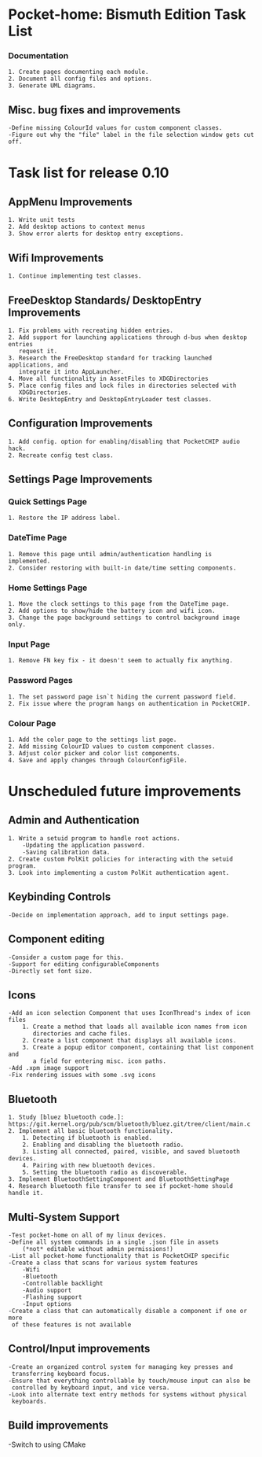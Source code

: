 # Pocket-home: Bismuth Edition Task List

### Documentation
    1. Create pages documenting each module.
    2. Document all config files and options.
    3. Generate UML diagrams.
        
## Misc. bug fixes and improvements
    -Define missing ColourId values for custom component classes.
    -Figure out why the "file" label in the file selection window gets cut off.

# Task list for release 0.10

## AppMenu Improvements
    1. Write unit tests
    2. Add desktop actions to context menus
    3. Show error alerts for desktop entry exceptions.

## Wifi Improvements
    1. Continue implementing test classes.

## FreeDesktop Standards/ DesktopEntry Improvements
    1. Fix problems with recreating hidden entries.
    2. Add support for launching applications through d-bus when desktop entries
       request it.
    3. Research the FreeDesktop standard for tracking launched applications, and
       integrate it into AppLauncher. 
    4. Move all functionality in AssetFiles to XDGDirectories
    5. Place config files and lock files in directories selected with
       XDGDirectories.
    6. Write DesktopEntry and DesktopEntryLoader test classes.

## Configuration Improvements
    1. Add config. option for enabling/disabling that PocketCHIP audio hack. 
    2. Recreate config test class.

## Settings Page Improvements

### Quick Settings Page

    1. Restore the IP address label.

### DateTime Page

    1. Remove this page until admin/authentication handling is implemented.
    2. Consider restoring with built-in date/time setting components.

### Home Settings Page

    1. Move the clock settings to this page from the DateTime page.
    2. Add options to show/hide the battery icon and wifi icon.
    3. Change the page background settings to control background image only.

### Input Page

    1. Remove FN key fix - it doesn't seem to actually fix anything.
 
### Password Pages

    1. The set password page isn`t hiding the current password field.
    2. Fix issue where the program hangs on authentication in PocketCHIP.

### Colour Page

    1. Add the color page to the settings list page.
    2. Add missing ColourID values to custom component classes.
    3. Adjust color picker and color list components.
    4. Save and apply changes through ColourConfigFile.

# Unscheduled future improvements

## Admin and Authentication
    1. Write a setuid program to handle root actions.
        -Updating the application password.
        -Saving calibration data. 
    2. Create custom PolKit policies for interacting with the setuid program.
    3. Look into implementing a custom PolKit authentication agent.

## Keybinding Controls
    -Decide on implementation approach, add to input settings page.

## Component editing
    -Consider a custom page for this.
    -Support for editing configurableComponents
    -Directly set font size.

## Icons
    -Add an icon selection Component that uses IconThread's index of icon files
        1. Create a method that loads all available icon names from icon
           directories and cache files.
        2. Create a list component that displays all available icons.
        3. Create a popup editor component, containing that list component and
           a field for entering misc. icon paths.
    -Add .xpm image support
    -Fix rendering issues with some .svg icons

## Bluetooth
    1. Study [bluez bluetooth code.]: https://git.kernel.org/pub/scm/bluetooth/bluez.git/tree/client/main.c
    2. Implement all basic bluetooth functionality.
        1. Detecting if bluetooth is enabled.
        2. Enabling and disabling the bluetooth radio.
        3. Listing all connected, paired, visible, and saved bluetooth devices.
        4. Pairing with new bluetooth devices.
        5. Setting the bluetooth radio as discoverable.
    3. Implement BluetoothSettingComponent and BluetoothSettingPage
    4. Research bluetooth file transfer to see if pocket-home should handle it.

## Multi-System Support 
    -Test pocket-home on all of my linux devices.
    -Define all system commands in a single .json file in assets
        (*not* editable without admin permissions!) 
    -List all pocket-home functionality that is PocketCHIP specific
    -Create a class that scans for various system features
        -Wifi
        -Bluetooth
        -Controllable backlight
        -Audio support
        -Flashing support
        -Input options
    -Create a class that can automatically disable a component if one or more
     of these features is not available

## Control/Input improvements
    -Create an organized control system for managing key presses and 
     transferring keyboard focus.
    -Ensure that everything controllable by touch/mouse input can also be
     controlled by keyboard input, and vice versa.
    -Look into alternate text entry methods for systems without physical
     keyboards.
     
## Build improvements
   -Switch to using CMake  
